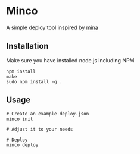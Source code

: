# Minco
A simple deploy tool inspired by [mina](http://nadarei.co/mina)

## Installation
Make sure you have installed node.js including NPM

    npm install
    make
    sudo npm install -g .

## Usage
    # Create an example deploy.json
    minco init
    
    # Adjust it to your needs

    # Deploy
    minco deploy
